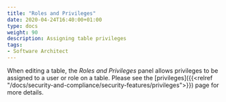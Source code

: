 ```yaml
---
title: "Roles and Privileges"
date: 2020-04-24T16:40:00+01:00
type: docs
weight: 90
description: Assigning table privileges
tags:
- Software Architect
---
```

When editing a table, the _Roles and Privileges_ panel allows privileges to be assigned to a user or role on a table. Please see the [privileges]({{<relref "/docs/security-and-compliance/security-features/privileges">}}) page for more details.